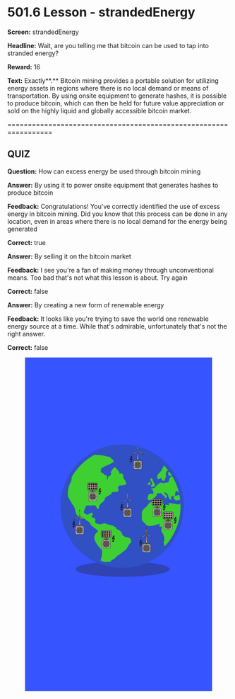 # 501.6 Lesson - strandedEnergy

**Screen:** strandedEnergy

**Headline:** Wait, are you telling me that bitcoin can be used to tap into stranded energy?

**Reward:** 16

**Text:** Exactly**.** Bitcoin mining provides a portable solution for utilizing energy assets in regions where there is no local demand or means of transportation. By using onsite equipment to generate hashes, it is possible to produce bitcoin, which can then be held for future value appreciation or sold on the highly liquid and globally accessible bitcoin market.


=================================================================

## QUIZ

**Question:** How can excess energy be used through bitcoin mining


**Answer:** By using it to power onsite equipment that generates hashes to produce bitcoin

**Feedback:** Congratulations! You&#x27;ve correctly identified the use of excess energy in bitcoin mining. Did you know that this process can be done in any location, even in areas where there is no local demand for the energy being generated

**Correct:** true

**Answer:** By selling it on the bitcoin market

**Feedback:** I see you&#x27;re a fan of making money through unconventional means. Too bad that&#x27;s not what this lesson is about. Try again

**Correct:** false

**Answer:** By creating a new form of renewable energy

**Feedback:** It looks like you&#x27;re trying to save the world one renewable energy source at a time. While that&#x27;s admirable, unfortunately that&#x27;s not the right answer.

**Correct:** false


<figure><img src="../.gitbook/assets/501-06.png" alt=""><figcaption></figcaption></figure>

